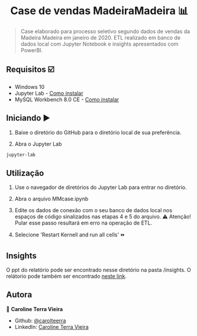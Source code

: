 <h1 align="center"> Case de vendas MadeiraMadeira 📊</h1>
<p>
</p>

> Case elaborado para processo seletivo segundo dados de vendas da Madeira Madeira em janeiro de 2020. ETL realizado em banco de dados local com Jupyter Notebook e insights apresentados com PowerBI.

## Requisitos :ballot_box_with_check:

* Windows 10
* Jupyter Lab - [Como instalar](https://jupyter.org/install)
* MySQL Workbench 8.0 CE - [Como instalar](https://dev.mysql.com/downloads/workbench/)

## Iniciando :arrow_forward:

1. Baixe o diretório do GitHub para o diretório local de sua preferência.

2. Abra o  Jupyter Lab

```sh
jupyter-lab
```

## Utilização

1. Use o navegador de diretórios do Jupyter Lab para entrar no diretório.

2. Abra o arquivo MMcase.ipynb

3. Edite os dados de conexão com o seu banco de dados local nos espaços de código sinalizados nas etapas 4 e 5 do arquivo.
:warning: Atenção! Pular esse passo resultará em erro na operação de ETL.

4. Selecione 'Restart Kernell and run all cells' :fast_forward:

## Insights

O ppt do relatório pode ser encontrado nesse diretório na pasta /insights. 
O relátorio pode também ser encontrado [neste link](https://app.powerbi.com/view?r=eyJrIjoiZDZkNWEzM2UtZjlmMC00Mzc1LWI0NzktNWI4MmFjZTU5NzEwIiwidCI6Ijk0YjcxZmI4LWYxNzktNGJkZS1hYzNlLTExNWNkZjM4NmFiNSJ9).




## Autora

👤 **Caroline Terra Vieira**

* Github: [@carolteerra](https://github.com/carolteerra)
* LinkedIn: [Caroline Terra Vieira](https://linkedin.com/in/caroline-terra-vieira)

